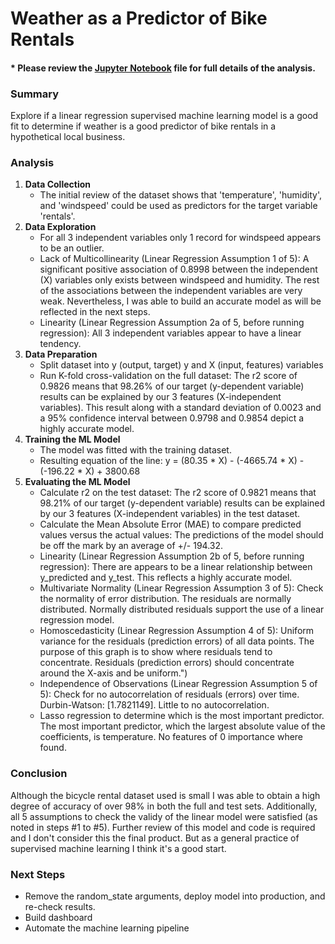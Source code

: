 # Weather as a Predictor of Bike Rentals

#### * Please review the [Jupyter Notebook](https://github.com/amjavier/ml_supervised_linearregression_01/blob/master/RegressionModel_LinearRegression_Example.ipynb) file for full details of the analysis. 

### Summary
Explore if a linear regression supervised machine learning model is a good fit to determine if weather is a good predictor of bike rentals in a hypothetical local business.

### Analysis
1. **Data Collection**
   * The initial review of the dataset shows that 'temperature', 'humidity', and 'windspeed' could be used as predictors for the target variable 'rentals'.
2. **Data Exploration**
   * For all 3 independent variables only 1 record for windspeed appears to be an outlier.
   * Lack of Multicollinearity (Linear Regression Assumption 1 of 5): A significant positive association of 0.8998 between the independent (X) variables only exists between windspeed and humidity. The rest of the associations between the independent variables are very weak. Nevertheless, I was able to build an accurate model as will be reflected in the next steps.
   * Linearity (Linear Regression Assumption 2a of 5, before running regression): All 3 independent variables appear to have a linear tendency.
3. **Data Preparation**
   * Split dataset into y (output, target) y and X (input, features) variables
   * Run K-fold cross-validation on the full dataset: The r2 score of 0.9826 means that 98.26% of our target (y-dependent variable) results can be explained by our 3 features (X-independent variables). This result along with a standard deviation of 0.0023 and a 95% confidence interval between 0.9798 and 0.9854 depict a highly accurate model.
4. **Training the ML Model**
   * The model was fitted with the training dataset.
   * Resulting equation of the line: y = (80.35 * X) - (-4665.74 * X) - (-196.22 * X) + 3800.68
5. **Evaluating the ML Model**
   * Calculate r2 on the test dataset: The r2 score of 0.9821 means that 98.21% of our target (y-dependent variable) results can be explained by our 3 features (X-independent variables) in the test dataset.
   * Calculate the Mean Absolute Error (MAE) to compare predicted values versus the actual values: The predictions of the model should be off the mark by an average of +/- 194.32.
   * Linearity (Linear Regression Assumption 2b of 5, before running regression): There are appears to be a linear relationship between y_predicted and y_test. This reflects a highly accurate model.
   * Multivariate Normality (Linear Regression Assumption 3 of 5): Check the normality of error distribution. The residuals are normally distributed. Normally distributed residuals support the use of a linear regression model.
   * Homoscedasticity (Linear Regression Assumption 4 of 5): Uniform variance for the residuals (prediction errors) of all data points. The purpose of this graph is to show where residuals tend to concentrate. Residuals (prediction errors) should concentrate around the X-axis and be uniform.")
   * Independence of Observations (Linear Regression Assumption 5 of 5): Check for no autocorrelation of residuals (errors) over time. Durbin-Watson: [1.7821149]. Little to no autocorrelation.
   * Lasso regression to determine which is the most important predictor. The most important predictor, which the largest absolute value of the coefficients, is temperature. No features of 0 importance where found.

### Conclusion
Although the bicycle rental dataset used is small I was able to obtain a high degree of accuracy of over 98% in both the full and test sets. Additionally, all 5 assumptions to check the validy of the linear model were satisfied (as noted in steps #1 to #5). Further review of this model and code is required and I don't consider this the final product. But as a general practice of supervised machine learning I think it's a good start.

### Next Steps
* Remove the random_state arguments, deploy model into production, and re-check results.
* Build dashboard
* Automate the machine learning pipeline  